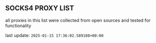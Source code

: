 ## SOCKS4 PROXY LIST

all proxies in this list were collected from open sources and tested for functionality

last update: `2025-01-15 17:36:02.589108+00:00`